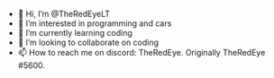 - 👋 Hi, I’m @TheRedEyeLT
- 👀 I’m interested in programming and cars
- 🌱 I’m currently learning coding
- 💞️ I’m looking to collaborate on coding
- 📫 How to reach me on discord: TheRedEye. Originally TheRedEye #5600.

<!---
TheRedEyeLT/TheRedEyeLT is a ✨ special ✨ repository because its `README.md` (this file) appears on your GitHub profile.
You can click the Preview link to take a look at your changes.
--->
